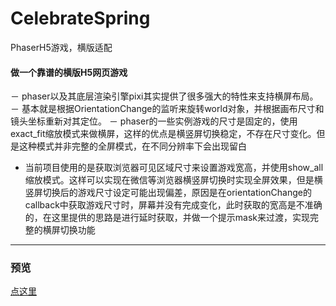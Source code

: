# CelebrateSpring
PhaserH5游戏，横版适配

#### 做一个靠谱的横版H5网页游戏
－ phaser以及其底层渲染引擎pixi其实提供了很多强大的特性来支持横屏布局。
－ 基本就是根据OrientationChange的监听来旋转world对象，并根据画布尺寸和镜头坐标重新对其定位。
－ phaser的一些实例游戏的尺寸是固定的，使用exact_fit缩放模式来做横屏，这样的优点是横竖屏切换稳定，不存在尺寸变化。但是这种模式并非完整的全屏模式，在不同分辨率下会出现留白
- 当前项目使用的是获取浏览器可见区域尺寸来设置游戏宽高，并使用show_all缩放模式。这样可以实现在微信等浏览器横竖屏切换时实现全屏效果，但是横竖屏切换后的游戏尺寸设定可能出现偏差，原因是在orientationChange的callback中获取游戏尺寸时，屏幕并没有完成变化，此时获取的宽高是不准确的，在这里提供的思路是进行延时获取，并做一个提示mask来过渡，实现完整的横屏切换功能
---
### 预览
[点这里](http://kuni.applinzi.com/CelebrateSpring/)
